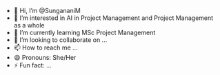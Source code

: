 - 👋 Hi, I’m @SungananiM
- 👀 I’m interested in AI in Project Management and Project Management as a whole
- 🌱 I’m currently learning MSc Project Management
- 💞️ I’m looking to collaborate on ...
- 📫 How to reach me ...
- 😄 Pronouns: She/Her
- ⚡ Fun fact: ...

<!---
SungananiM/SungananiM is a ✨ special ✨ repository because its `README.md` (this file) appears on your GitHub profile.
You can click the Preview link to take a look at your changes.
--->
